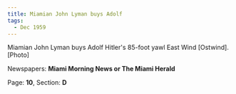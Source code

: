 ```yaml
---  
title: Miamian John Lyman buys Adolf  
tags:  
  - Dec 1959  
---  
```

  
Miamian John Lyman buys Adolf Hitler's 85-foot yawl East Wind [Ostwind]. [Photo]  
  
Newspapers: **Miami Morning News or The Miami Herald**  
  
Page: **10**, Section: **D** 
